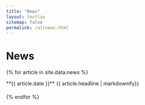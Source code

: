 ```yaml
---
title: "News"
layout: textlay
sitemap: false
permalink: /allnews.html
---
```


# News

{% for article in site.data.news %}
<div style="overflow: hidden; margin-bottom: 20px;">
**{{ article.date }}** 
{{ article.headline | markdownify}}
</div>
{% endfor %}



<!--

{% for article in site.data.news %}
<p>{{ article.date }} <br>
<em>{{ article.headline | markdownify}}</em></p>
{% endfor %}

-->
